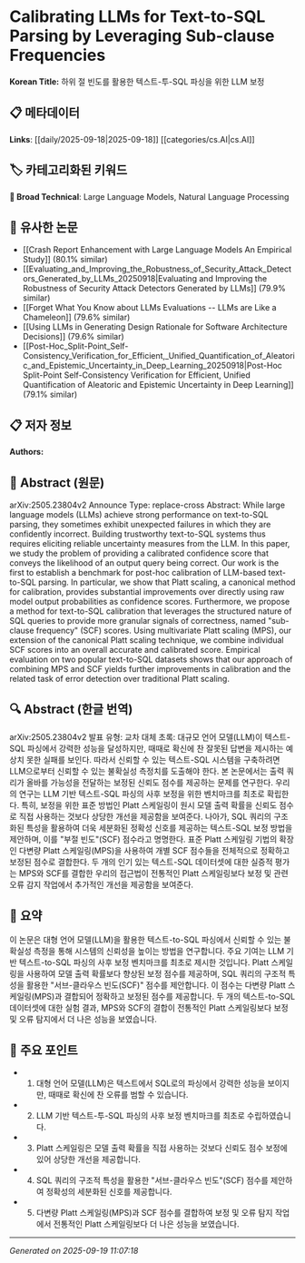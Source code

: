 
# Calibrating LLMs for Text-to-SQL Parsing by Leveraging Sub-clause Frequencies

**Korean Title:** 하위 절 빈도를 활용한 텍스트-투-SQL 파싱을 위한 LLM 보정

## 📋 메타데이터

**Links**: [[daily/2025-09-18|2025-09-18]] [[categories/cs.AI|cs.AI]]

## 🏷️ 카테고리화된 키워드
**🔬 Broad Technical**: Large Language Models, Natural Language Processing

## 🔗 유사한 논문
- [[Crash Report Enhancement with Large Language Models An Empirical Study]] (80.1% similar)
- [[Evaluating_and_Improving_the_Robustness_of_Security_Attack_Detectors_Generated_by_LLMs_20250918|Evaluating and Improving the Robustness of Security Attack Detectors Generated by LLMs]] (79.9% similar)
- [[Forget What You Know about LLMs Evaluations -- LLMs are Like a Chameleon]] (79.6% similar)
- [[Using LLMs in Generating Design Rationale for Software Architecture Decisions]] (79.6% similar)
- [[Post-Hoc_Split-Point_Self-Consistency_Verification_for_Efficient,_Unified_Quantification_of_Aleatoric_and_Epistemic_Uncertainty_in_Deep_Learning_20250918|Post-Hoc Split-Point Self-Consistency Verification for Efficient, Unified Quantification of Aleatoric and Epistemic Uncertainty in Deep Learning]] (79.1% similar)

## 📋 저자 정보

**Authors:** 

## 📄 Abstract (원문)

arXiv:2505.23804v2 Announce Type: replace-cross 
Abstract: While large language models (LLMs) achieve strong performance on text-to-SQL parsing, they sometimes exhibit unexpected failures in which they are confidently incorrect. Building trustworthy text-to-SQL systems thus requires eliciting reliable uncertainty measures from the LLM. In this paper, we study the problem of providing a calibrated confidence score that conveys the likelihood of an output query being correct. Our work is the first to establish a benchmark for post-hoc calibration of LLM-based text-to-SQL parsing. In particular, we show that Platt scaling, a canonical method for calibration, provides substantial improvements over directly using raw model output probabilities as confidence scores. Furthermore, we propose a method for text-to-SQL calibration that leverages the structured nature of SQL queries to provide more granular signals of correctness, named "sub-clause frequency" (SCF) scores. Using multivariate Platt scaling (MPS), our extension of the canonical Platt scaling technique, we combine individual SCF scores into an overall accurate and calibrated score. Empirical evaluation on two popular text-to-SQL datasets shows that our approach of combining MPS and SCF yields further improvements in calibration and the related task of error detection over traditional Platt scaling.

## 🔍 Abstract (한글 번역)

arXiv:2505.23804v2 발표 유형: 교차 대체
초록: 대규모 언어 모델(LLM)이 텍스트-SQL 파싱에서 강력한 성능을 달성하지만, 때때로 확신에 찬 잘못된 답변을 제시하는 예상치 못한 실패를 보인다. 따라서 신뢰할 수 있는 텍스트-SQL 시스템을 구축하려면 LLM으로부터 신뢰할 수 있는 불확실성 측정치를 도출해야 한다. 본 논문에서는 출력 쿼리가 올바를 가능성을 전달하는 보정된 신뢰도 점수를 제공하는 문제를 연구한다. 우리의 연구는 LLM 기반 텍스트-SQL 파싱의 사후 보정을 위한 벤치마크를 최초로 확립한다. 특히, 보정을 위한 표준 방법인 Platt 스케일링이 원시 모델 출력 확률을 신뢰도 점수로 직접 사용하는 것보다 상당한 개선을 제공함을 보여준다. 나아가, SQL 쿼리의 구조화된 특성을 활용하여 더욱 세분화된 정확성 신호를 제공하는 텍스트-SQL 보정 방법을 제안하며, 이를 "부절 빈도"(SCF) 점수라고 명명한다. 표준 Platt 스케일링 기법의 확장인 다변량 Platt 스케일링(MPS)을 사용하여 개별 SCF 점수들을 전체적으로 정확하고 보정된 점수로 결합한다. 두 개의 인기 있는 텍스트-SQL 데이터셋에 대한 실증적 평가는 MPS와 SCF를 결합한 우리의 접근법이 전통적인 Platt 스케일링보다 보정 및 관련 오류 감지 작업에서 추가적인 개선을 제공함을 보여준다.

## 📝 요약

이 논문은 대형 언어 모델(LLM)을 활용한 텍스트-to-SQL 파싱에서 신뢰할 수 있는 불확실성 측정을 통해 시스템의 신뢰성을 높이는 방법을 연구합니다. 주요 기여는 LLM 기반 텍스트-to-SQL 파싱의 사후 보정 벤치마크를 최초로 제시한 것입니다. Platt 스케일링을 사용하여 모델 출력 확률보다 향상된 보정 점수를 제공하며, SQL 쿼리의 구조적 특성을 활용한 "서브-클라우스 빈도(SCF)" 점수를 제안합니다. 이 점수는 다변량 Platt 스케일링(MPS)과 결합되어 정확하고 보정된 점수를 제공합니다. 두 개의 텍스트-to-SQL 데이터셋에 대한 실험 결과, MPS와 SCF의 결합이 전통적인 Platt 스케일링보다 보정 및 오류 탐지에서 더 나은 성능을 보였습니다.

## 🎯 주요 포인트

- 1. 대형 언어 모델(LLM)은 텍스트에서 SQL로의 파싱에서 강력한 성능을 보이지만, 때때로 확신에 찬 오류를 범할 수 있습니다.

- 2. LLM 기반 텍스트-투-SQL 파싱의 사후 보정 벤치마크를 최초로 수립하였습니다.

- 3. Platt 스케일링은 모델 출력 확률을 직접 사용하는 것보다 신뢰도 점수 보정에 있어 상당한 개선을 제공합니다.

- 4. SQL 쿼리의 구조적 특성을 활용한 "서브-클라우스 빈도"(SCF) 점수를 제안하여 정확성의 세분화된 신호를 제공합니다.

- 5. 다변량 Platt 스케일링(MPS)과 SCF 점수를 결합하여 보정 및 오류 탐지 작업에서 전통적인 Platt 스케일링보다 더 나은 성능을 보였습니다.

---

*Generated on 2025-09-19 11:07:18*